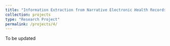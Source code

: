 ```yaml
---
title: "Information Extraction from Narrative Electronic Health Records using Semi-supervised Learning"
collection: projects
type: "Research Project"
permalink: /projects/4/
---
```


To be updated
